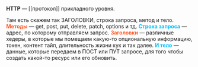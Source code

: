 **HTTP** — [[протокол]] прикладного уровня. 

Там есть скажем так ЗАГОЛОВКИ, строка запроса, метод и тело. 
<span style="font-weight: bold; color: #FE5C2B;">Методы</span> — get, post, put, delete, patch, options и тд. 
<span style="font-weight: bold; color: deepskyblue;">Строка запроса</span> — адрес, по которому отправляем запрос. 
<span style="font-weight: bold; color: #FE5C2B;">Заголовки</span> — различные хедеры, в которые мы помещаем какую-то опциональную информацию, токен, контент тайп, длительность жизни кук и так далее. 
<span style="font-weight: bold; color: deepskyblue;">И тело</span> — данные, которые передаем в ПОСТ или ПУТ запросе, для того чтобы создать какой-то ресурс или его обновить.